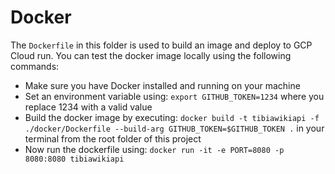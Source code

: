 # Docker

The `Dockerfile` in this folder is used to build an image and
deploy to GCP Cloud run. You can test the docker image locally using
the following commands:

- Make sure you have Docker installed and running on your machine
- Set an environment variable using: `export GITHUB_TOKEN=1234` where you replace 1234 with a valid value
- Build the docker image by executing: `docker build -t tibiawikiapi -f ./docker/Dockerfile --build-arg GITHUB_TOKEN=$GITHUB_TOKEN .`
in your terminal from the root folder of this project
- Now run the dockerfile using: `docker run -it -e PORT=8080 -p 8080:8080 tibiawikiapi`